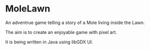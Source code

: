 # MoleLawn

An adventrue game telling a story of a Mole living inside the Lawn.

The aim is to create an enjoyable game with pixel art.

It is being written in Java using libGDX UI.
